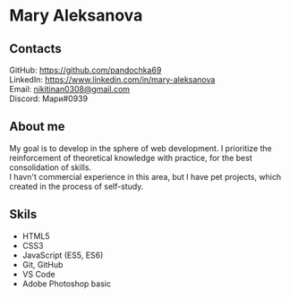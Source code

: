 # Mary Aleksanova

## Contacts
GitHub: <https://github.com/pandochka69> <br>
LinkedIn: <https://www.linkedin.com/in/mary-aleksanova> <br>
Email: <nikitinan0308@gmail.com> <br>
Discord: Мари#0939 <br>

## About me
My goal is to develop in the sphere of web development. I prioritize the reinforcement of theoretical knowledge with practice, for the best consolidation of skills. <br>
I havn't commercial experience in this area, but I have pet projects, which created in the process of self-study.

## Skils
* HTML5
* CSS3
* JavaScript (ES5, ES6)
* Git, GitHub
* VS Code
* Adobe Photoshop basic 